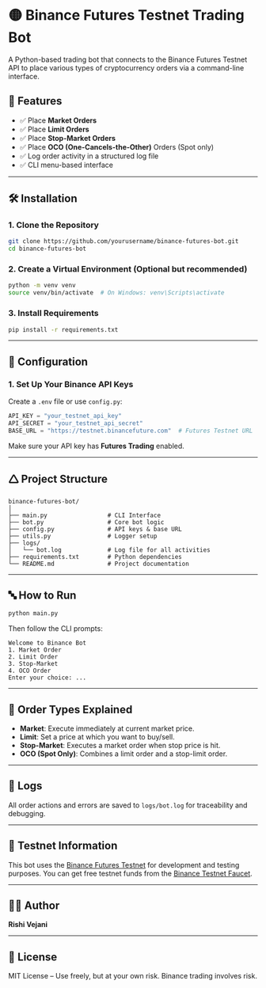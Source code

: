 # 🟡 Binance Futures Testnet Trading Bot

A Python-based trading bot that connects to the Binance Futures Testnet API to place various types of cryptocurrency orders via a command-line interface.

## 🚀 Features

* ✅ Place **Market Orders**
* ✅ Place **Limit Orders**
* ✅ Place **Stop-Market Orders**
* ✅ Place **OCO (One-Cancels-the-Other)** Orders (Spot only)
* ✅ Log order activity in a structured log file
* ✅ CLI menu-based interface

---

## 🛠️ Installation

### 1. Clone the Repository

```bash
git clone https://github.com/yourusername/binance-futures-bot.git
cd binance-futures-bot
```

### 2. Create a Virtual Environment (Optional but recommended)

```bash
python -m venv venv
source venv/bin/activate  # On Windows: venv\Scripts\activate
```

### 3. Install Requirements

```bash
pip install -r requirements.txt
```

---

## 🔐 Configuration

### 1. Set Up Your Binance API Keys

Create a `.env` file or use `config.py`:

```python
API_KEY = "your_testnet_api_key"
API_SECRET = "your_testnet_api_secret"
BASE_URL = "https://testnet.binancefuture.com"  # Futures Testnet URL
```

Make sure your API key has **Futures Trading** enabled.

---

## 🛆 Project Structure

```
binance-futures-bot/
│
├── main.py                 # CLI Interface
├── bot.py                  # Core bot logic
├── config.py               # API keys & base URL
├── utils.py                # Logger setup
├── logs/
│   └── bot.log             # Log file for all activities
├── requirements.txt        # Python dependencies
└── README.md               # Project documentation
```

---

## 🔤️ How to Run

```bash
python main.py
```

Then follow the CLI prompts:

```
Welcome to Binance Bot
1. Market Order
2. Limit Order
3. Stop-Market
4. OCO Order
Enter your choice: ...
```

---

## 🧠 Order Types Explained

* **Market**: Execute immediately at current market price.
* **Limit**: Set a price at which you want to buy/sell.
* **Stop-Market**: Executes a market order when stop price is hit.
* **OCO (Spot Only)**: Combines a limit order and a stop-limit order.

---

## 📝 Logs

All order actions and errors are saved to `logs/bot.log` for traceability and debugging.

---

## 🧪 Testnet Information

This bot uses the [Binance Futures Testnet](https://testnet.binancefuture.com/) for development and testing purposes. You can get free testnet funds from the [Binance Testnet Faucet](https://testnet.binancefuture.com/futures/BTCUSDT).

---


## 🧑‍💻 Author

**Rishi Vejani**

---

## 📄 License

MIT License – Use freely, but at your own risk. Binance trading involves risk.
